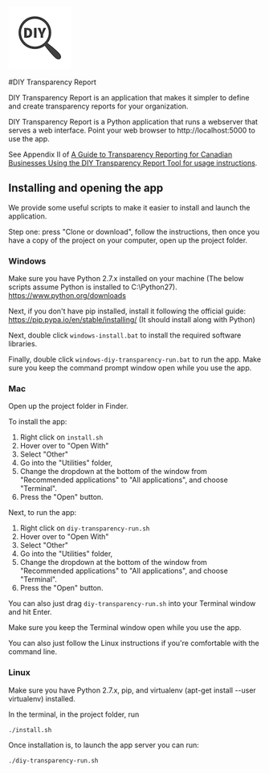 ![DIY Transparency Report Logo][logo]

#DIY Transparency Report

DIY Transparency Report is an application that makes it simpler to define and create transparency reports for your organization.

DIY Transparency Report is a Python application that runs a webserver that serves a web interface. Point your web browser to http://localhost:5000 to use the app.

See Appendix II of [A Guide to Transparency Reporting for Canadian Businesses Using the DIY Transparency Report Tool for usage instructions](https://www.telecomtransparency.org/wp-content/uploads/2016/06/Transparency-Reporting-Tool-Documentation-1.0.pdf).

## Installing and opening the app
We provide some useful scripts to make it easier to install and launch the application.

Step one: press "Clone or download", follow the instructions, then once you have a copy of the project on your computer, open up the project folder.

### Windows
Make sure you have Python 2.7.x installed on your machine (The below scripts assume Python is installed to C:\Python27). https://www.python.org/downloads

Next, if you don't have pip installed, install it following the official guide: https://pip.pypa.io/en/stable/installing/ (It should install along with Python)

Next, double click `windows-install.bat` to install the required software libraries.

Finally, double click `windows-diy-transparency-run.bat` to run the app. Make sure you keep the command prompt window open while you use the app.

### Mac
Open up the project folder in Finder.

To install the app:

1.  Right click on `install.sh`
1.  Hover over to "Open With"
1.  Select "Other"
1.  Go into the "Utilities" folder, 
1.  Change the dropdown at the bottom of the window from "Recommended applications" to "All applications", and choose "Terminal".
1.  Press the "Open" button.

Next, to run the app:

1.  Right click on `diy-transparency-run.sh`
1.  Hover over to "Open With"
1.  Select "Other"
1.  Go into the "Utilities" folder, 
1.  Change the dropdown at the bottom of the window from "Recommended applications" to "All applications", and choose "Terminal".
1.  Press the "Open" button.

You can also just drag `diy-transparency-run.sh` into your Terminal window and hit Enter.

Make sure you keep the Terminal window open while you use the app.

You can also just follow the Linux instructions if you're comfortable with the command line.

### Linux
Make sure you have Python 2.7.x, pip, and virtualenv (apt-get install --user virtualenv) installed.

In the terminal, in the project folder, run

	./install.sh

Once installation is, to launch the app server you can run:

	./diy-transparency-run.sh

[logo]: https://raw.githubusercontent.com/andrewhilts/diy-transparency-app/master/static/diy-transparency-logo.png